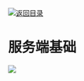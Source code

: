 [![返回目录](https://i.postimg.cc/WzXsh0MX/image.png)](https://parg.co/UdT)

# 服务端基础

![](https://i.postimg.cc/3NJtdfYS/image.png)
